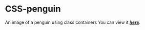 # CSS-penguin
An image of a penguin using class containers
You can view it <b><em>[here](https://sh1k44r.github.io/CSS-penguin/)</em></b>.
